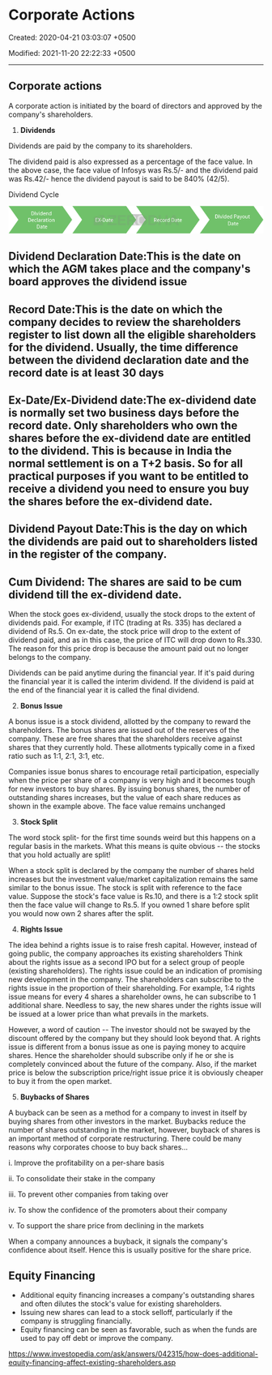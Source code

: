 # Corporate Actions

Created: 2020-04-21 03:03:07 +0500

Modified: 2021-11-20 22:22:33 +0500

---

## Corporate actions

A corporate action is initiated by the board of directors and approved by the company's shareholders.

1.  **Dividends**

Dividends are paid by the company to its shareholders.

The dividend paid is also expressed as a percentage of the face value. In the above case, the face value of Infosys was Rs.5/- and the dividend paid was Rs.42/- hence the dividend payout is said to be 840% (42/5).

Dividend Cycle

![ch11-diagram](media/Corporate-Actions-image1.png)

## Dividend Declaration Date:This is the date on which the AGM takes place and the company's board approves the dividend issue

## Record Date:This is the date on which the company decides to review the shareholders register to list down all the eligible shareholders for the dividend. Usually, the time difference between the dividend declaration date and the record date is at least 30 days

## Ex-Date/Ex-Dividend date:The ex-dividend date is normally set two business days before the record date. Only shareholders who own the shares before the ex-dividend date are entitled to the dividend. This is because in India the normal settlement is on a T+2 basis. So for all practical purposes if you want to be entitled to receive a dividend you need to ensure you buy the shares before the ex-dividend date.

## Dividend Payout Date:This is the day on which the dividends are paid out to shareholders listed in the register of the company.

## Cum Dividend: The shares are said to be cum dividend till the ex-dividend date.

When the stock goes ex-dividend, usually the stock drops to the extent of dividends paid. For example, if ITC (trading at Rs. 335) has declared a dividend of Rs.5. On ex-date, the stock price will drop to the extent of dividend paid, and as in this case, the price of ITC will drop down to Rs.330. The reason for this price drop is because the amount paid out no longer belongs to the company.

Dividends can be paid anytime during the financial year. If it's paid during the financial year it is called the interim dividend. If the dividend is paid at the end of the financial year it is called the final dividend.

2.  **Bonus Issue**

A bonus issue is a stock dividend, allotted by the company to reward the shareholders. The bonus shares are issued out of the reserves of the company. These are free shares that the shareholders receive against shares that they currently hold. These allotments typically come in a fixed ratio such as 1:1, 2:1, 3:1, etc.

Companies issue bonus shares to encourage retail participation, especially when the price per share of a company is very high and it becomes tough for new investors to buy shares. By issuing bonus shares, the number of outstanding shares increases, but the value of each share reduces as shown in the example above. The face value remains unchanged

3.  **Stock Split**

The word stock split- for the first time sounds weird but this happens on a regular basis in the markets. What this means is quite obvious -- the stocks that you hold actually are split!

When a stock split is declared by the company the number of shares held increases but the investment value/market capitalization remains the same similar to the bonus issue. The stock is split with reference to the face value. Suppose the stock's face value is Rs.10, and there is a 1:2 stock split then the face value will change to Rs.5. If you owned 1 share before split you would now own 2 shares after the split.

4.  **Rights Issue**

The idea behind a rights issue is to raise fresh capital. However, instead of going public, the company approaches its existing shareholders Think about the rights issue as a second IPO but for a select group of people (existing shareholders). The rights issue could be an indication of promising new development in the company. The shareholders can subscribe to the rights issue in the proportion of their shareholding. For example, 1:4 rights issue means for every 4 shares a shareholder owns, he can subscribe to 1 additional share. Needless to say, the new shares under the rights issue will be issued at a lower price than what prevails in the markets.

However, a word of caution -- The investor should not be swayed by the discount offered by the company but they should look beyond that. A rights issue is different from a bonus issue as one is paying money to acquire shares. Hence the shareholder should subscribe only if he or she is completely convinced about the future of the company. Also, if the market price is below the subscription price/right issue price it is obviously cheaper to buy it from the open market.

5.  **Buybacks of Shares**

A buyback can be seen as a method for a company to invest in itself by buying shares from other investors in the market. Buybacks reduce the number of shares outstanding in the market, however, buyback of shares is an important method of corporate restructuring. There could be many reasons why corporates choose to buy back shares...

i.  Improve the profitability on a per-share basis

ii. To consolidate their stake in the company

iii. To prevent other companies from taking over

iv. To show the confidence of the promoters about their company

v.  To support the share price from declining in the markets

When a company announces a buyback, it signals the company's confidence about itself. Hence this is usually positive for the share price.

## Equity Financing
-   Additional equity financing increases a company's outstanding shares and often dilutes the stock's value for existing shareholders.
-   Issuing new shares can lead to a stock selloff, particularly if the company is struggling financially.
-   Equity financing can be seen as favorable, such as when the funds are used to pay off debt or improve the company.

<https://www.investopedia.com/ask/answers/042315/how-does-additional-equity-financing-affect-existing-shareholders.asp>

